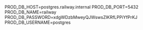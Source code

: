 PROD_DB_HOST=postgres.railway.internal
PROD_DB_PORT=5432
PROD_DB_NAME=railway
PROD_DB_PASSWORD=xdgWDzbMweyQJWswsZIKRfLPPiYfPrKJ
PROD_DB_USERNAME=postgres
